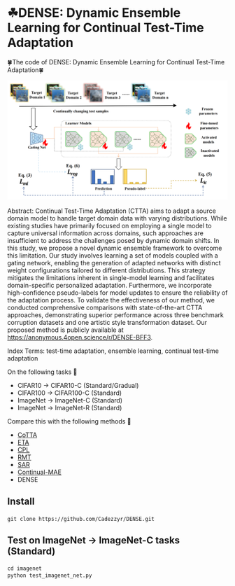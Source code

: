 # ☘DENSE: Dynamic Ensemble Learning for Continual Test-Time Adaptation
🍀The code of DENSE: Dynamic Ensemble Learning for Continual Test-Time Adaptation🍀

![image](DENSE/pic/Frame%20work.png)

Abstract: Continual Test-Time Adaptation (CTTA) aims to adapt a source domain model to handle target domain data with varying distributions. While existing studies have primarily focused on employing a single model to capture universal information across domains, such approaches are insufficient to address the challenges posed by dynamic domain shifts. In this study, we propose a novel dynamic ensemble framework to overcome this limitation. Our study involves learning a set of models coupled with a gating network, enabling the generation of adapted networks with distinct weight configurations tailored to different distributions. This strategy mitigates the limitations inherent in single-model learning and facilitates domain-specific personalized adaptation. Furthermore, we incorporate high-confidence pseudo-labels for model updates to ensure the reliability of the adaptation process. To validate the effectiveness of our method, we conducted comprehensive comparisons with state-of-the-art CTTA approaches, demonstrating superior performance across three benchmark corruption datasets and one artistic style transformation dataset. Our proposed method is publicly available at https://anonymous.4open.science/r/DENSE-BFF3.

Index Terms: test-time adaptation, ensemble learning, continual test-time adaptation

On the following tasks 🌅
+ CIFAR10 -> CIFAR10-C (Standard/Gradual)
+ CIFAR100 -> CIFAR100-C (Standard)
+ ImageNet -> ImageNet-C (Standard)
+ ImageNet -> ImageNet-R (Standard)

Compare this with the following methods 🌈
+ [CoTTA](https://arxiv.org/abs/2203.13591)
+ [ETA](https://arxiv.org/abs/2204.02610)
+ [CPL](https://arxiv.org/abs/2207.09640)
+ [RMT](https://arxiv.org/abs/2211.13081)
+ [SAR](https://arxiv.org/abs/2302.12400)
+ [Continual-MAE](https://arxiv.org/abs/2312.12480)
+ DENSE

## Install ##
```git clone https://github.com/Cadezzyr/DENSE.git```

## Test on ImageNet -> ImageNet-C tasks (Standard) ##
```
cd imagenet
python test_imagenet_net.py
```

